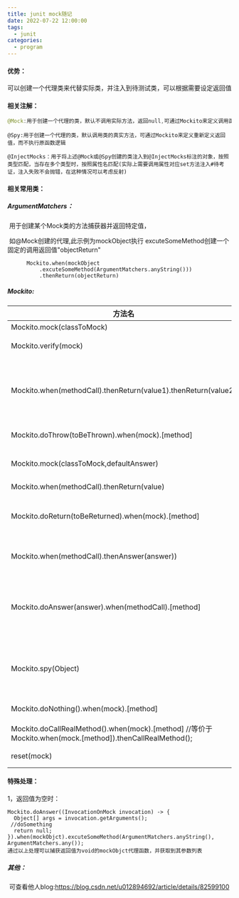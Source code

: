 ```yaml
---
title: junit mock随记
date: 2022-07-22 12:00:00
tags: 
  - junit
categories: 
  - program
---
```


#### 优势：

可以创建一个代理类来代替实际类，并注入到待测试类，可以根据需要设定返回值

#### 相关注解：

```java
@Mock:用于创建一个代理的类，默认不调用实际方法，返回null,可通过Mockito来定义调用函数后的返回值等
```

```
@Spy:用于创建一个代理的类，默认调用类的真实方法，可通过Mockito来定义重新定义返回值，而不执行原函数逻辑
```
<!-- more -->
```
@InjectMocks：用于将上述@Mock或@Spy创建的类注入到@InjectMocks标注的对象，按照类型匹配，当存在多个类型时，按照属性名匹配(实际上需要调用属性对应set方法注入#待考证，注入失败不会抛错，在这种情况可以考虑反射)
```

#### 相关常用类：

##### ArgumentMatchers：

​				用于创建某个Mock类的方法捕获器并返回特定值，

​				如@Mock创建的代理,此示例为mockObject执行 excuteSomeMethod创建一个固定的调用返回值"objectReturn"

```
      Mockito.when(mockObject
          .excuteSomeMethod(ArgumentMatchers.anyString()))
          .thenReturn(objectReturn)
```

##### Mockito:

| 方法名                                                       | 描述                                      |
| ------------------------------------------------------------ | ----------------------------------------- |
| Mockito.mock(classToMock)                                    | 模拟对象                                  |
| Mockito.verify(mock)                                         | 验证行为是否发生                          |
| Mockito.when(methodCall).thenReturn(value1).thenReturn(value2) | 触发时第一次返回value1，第n次都返回value2 |
| Mockito.doThrow(toBeThrown).when(mock).[method]              | 模拟抛出异常。                            |
| Mockito.mock(classToMock,defaultAnswer)                      | 使用默认Answer模拟对象                    |
| Mockito.when(methodCall).thenReturn(value)                   | 参数匹配                                  |
| Mockito.doReturn(toBeReturned).when(mock).[method]           | 参数匹配（直接执行不判断）                |
| Mockito.when(methodCall).thenAnswer(answer))                 | 预期回调接口生成期望值                    |
| Mockito.doAnswer(answer).when(methodCall).[method]           | 预期回调接口生成期望值（直接执行不判断）  |
| Mockito.spy(Object)                                          | 用spy监控真实对象,设置真实对象行为        |
| Mockito.doNothing().when(mock).[method]                      | 不做任何返回                              |
| Mockito.doCallRealMethod().when(mock).[method] //等价于Mockito.when(mock.[method]).thenCallRealMethod(); | 调用真实的方法                            |
| reset(mock)                                                  | 重置mock                                  |

#### 特殊处理：

1，返回值为空时：

```
Mockito.doAnswer((InvocationOnMock invocation) -> {
  Object[] args = invocation.getArguments();
 //doSomething
  return null;
}).when(mockObjct).excuteSomeMethod(ArgumentMatchers.anyString(), ArgumentMatchers.any());
通过以上处理可以捕获返回值为void的mockObjct代理函数，并获取到其参数列表
```

##### 其他：

​	可查看他人blog:https://blog.csdn.net/u012894692/article/details/82599100
